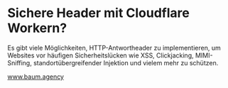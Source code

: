 # Sichere Header mit Cloudflare Workern?

Es gibt viele Möglichkeiten, HTTP-Antwortheader zu implementieren, um Websites vor häufigen Sicherheitslücken wie XSS, Clickjacking, MIMI-Sniffing, standortübergreifender Injektion und vielem mehr zu schützen.

www.baum.agency
